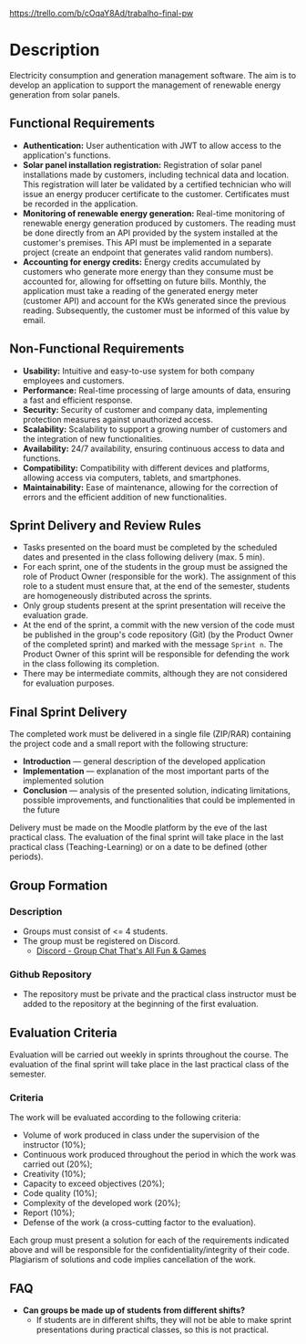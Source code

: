 https://trello.com/b/cOqaY8Ad/trabalho-final-pw

# Description

Electricity consumption and generation management software. The aim is to develop an application to support the management of renewable energy generation from solar panels.

## Functional Requirements

-   **Authentication:** User authentication with JWT to allow access to the application\'s functions.
-   **Solar panel installation registration:** Registration of solar panel installations made by customers, including technical data and location. This registration will later be validated by a certified technician who will issue an energy producer certificate to the customer. Certificates must be recorded in the application.
-   **Monitoring of renewable energy generation:** Real-time monitoring of renewable energy generation produced by customers. The reading must be done directly from an API provided by the system installed at the customer\'s premises. This API must be implemented in a separate project (create an endpoint that generates valid random numbers).
-   **Accounting for energy credits:** Energy credits accumulated by customers who generate more energy than they consume must be accounted for, allowing for offsetting on future bills. Monthly, the application must take a reading of the generated energy meter (customer API) and account for the KWs generated since the previous reading. Subsequently, the customer must be informed of this value by email.

## Non-Functional Requirements

-   **Usability:** Intuitive and easy-to-use system for both company employees and customers.
-   **Performance:** Real-time processing of large amounts of data, ensuring a fast and efficient response.
-   **Security:** Security of customer and company data, implementing protection measures against unauthorized access.
-   **Scalability:** Scalability to support a growing number of customers and the integration of new functionalities.
-   **Availability:** 24/7 availability, ensuring continuous access to data and functions.
-   **Compatibility:** Compatibility with different devices and platforms, allowing access via computers, tablets, and smartphones.
-   **Maintainability:** Ease of maintenance, allowing for the correction of errors and the efficient addition of new functionalities.

## Sprint Delivery and Review Rules

-   Tasks presented on the board must be completed by the scheduled dates and presented in the class following delivery (max. 5 min).
-   For each sprint, one of the students in the group must be assigned the role of Product Owner (responsible for the work). The assignment of this role to a student must ensure that, at the end of the semester, students are homogeneously distributed across the sprints.
-   Only group students present at the sprint presentation will receive the evaluation grade.
-   At the end of the sprint, a commit with the new version of the code must be published in the group\'s code repository (Git) (by the Product Owner of the completed sprint) and marked with the message `Sprint n`. The Product Owner of this sprint will be responsible for defending the work in the class following its completion.
-   There may be intermediate commits, although they are not considered for evaluation purposes.

## Final Sprint Delivery

The completed work must be delivered in a single file (ZIP/RAR) containing the project code and a small report with the following structure:

-   **Introduction** — general description of the developed application
-   **Implementation** — explanation of the most important parts of the implemented solution
-   **Conclusion** — analysis of the presented solution, indicating limitations, possible improvements, and functionalities that could be implemented in the future

Delivery must be made on the Moodle platform by the eve of the last practical class. The evaluation of the final sprint will take place in the last practical class (Teaching-Learning) or on a date to be defined (other periods).

## Group Formation

### Description
-   Groups must consist of <= 4 students.
-   The group must be registered on Discord.
    -   [Discord - Group Chat That\'s All Fun & Games](https://discord.com/channels/1058337352768049193/1369597670498242562)

### Github Repository
-   The repository must be private and the practical class instructor must be added to the repository at the beginning of the first evaluation.

## Evaluation Criteria

Evaluation will be carried out weekly in sprints throughout the course. The evaluation of the final sprint will take place in the last practical class of the semester.

### Criteria
The work will be evaluated according to the following criteria:

-   Volume of work produced in class under the supervision of the instructor (10%);
-   Continuous work produced throughout the period in which the work was carried out (20%);
-   Creativity (10%);
-   Capacity to exceed objectives (20%);
-   Code quality (10%);
-   Complexity of the developed work (20%);
-   Report (10%);
-   Defense of the work (a cross-cutting factor to the evaluation).

Each group must present a solution for each of the requirements indicated above and will be responsible for the confidentiality/integrity of their code. Plagiarism of solutions and code implies cancellation of the work.

## FAQ

-   **Can groups be made up of students from different shifts?**
    -   If students are in different shifts, they will not be able to make sprint presentations during practical classes, so this is not practical. 